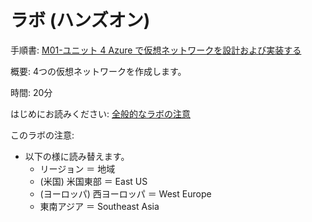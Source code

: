 # ラボ (ハンズオン)

手順書: [M01-ユニット 4 Azure で仮想ネットワークを設計および実装する](https://github.com/MicrosoftLearning/AZ-700-Designing-and-Implementing-Microsoft-Azure-Networking-Solutions.ja-jp/blob/main/Instructions/Exercises/M01-Unit%204%20Design%20and%20implement%20a%20Virtual%20Network%20in%20Azure.md)

概要: 4つの仮想ネットワークを作成します。

時間: 20分

はじめにお読みください: [全般的なラボの注意](lab.md)

このラボの注意:
- 以下の様に読み替えます。
  - リージョン ＝ 地域
  - (米国) 米国東部 ＝ East US
  - (ヨーロッパ) 西ヨーロッパ ＝ West Europe
  - 東南アジア ＝ Southeast Asia
